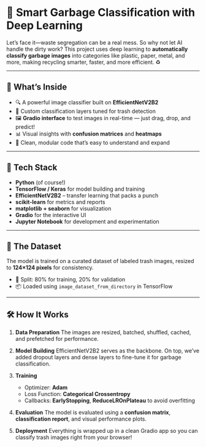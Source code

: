 # 🧠 Smart Garbage Classification with Deep Learning

Let’s face it—waste segregation can be a real mess. So why not let AI handle the dirty work? This project uses deep learning to **automatically classify garbage images** into categories like plastic, paper, metal, and more, making recycling smarter, faster, and more efficient. ♻️

---

## 🌟 What’s Inside

* 🔍 A powerful image classifier built on **EfficientNetV2B2**
* 🧱 Custom classification layers tuned for trash detection
* 🖼️ **Gradio interface** to test images in real-time — just drag, drop, and predict!
* 📊 Visual insights with **confusion matrices** and **heatmaps**
* 🧠 Clean, modular code that’s easy to understand and expand

---

## 🧰 Tech Stack

* **Python** (of course!)
* **TensorFlow / Keras** for model building and training
* **EfficientNetV2B2** – transfer learning that packs a punch
* **scikit-learn** for metrics and reports
* **matplotlib + seaborn** for visualization
* **Gradio** for the interactive UI
* **Jupyter Notebook** for development and experimentation

---

## 📂 The Dataset

The model is trained on a curated dataset of labeled trash images, resized to **124×124 pixels** for consistency.

* 🧪 Split: 80% for training, 20% for validation
* 📦 Loaded using `image_dataset_from_directory` in TensorFlow

---

## 🛠️ How It Works

1. **Data Preparation**
   The images are resized, batched, shuffled, cached, and prefetched for performance.

2. **Model Building**
   EfficientNetV2B2 serves as the backbone. On top, we’ve added dropout layers and dense layers to fine-tune it for garbage classification.

3. **Training**

   * Optimizer: **Adam**
   * Loss Function: **Categorical Crossentropy**
   * Callbacks: **EarlyStopping**, **ReduceLROnPlateau** to avoid overfitting

4. **Evaluation**
   The model is evaluated using a **confusion matrix**, **classification report**, and visual performance plots.

5. **Deployment**
   Everything is wrapped up in a clean Gradio app so you can classify trash images right from your browser!

